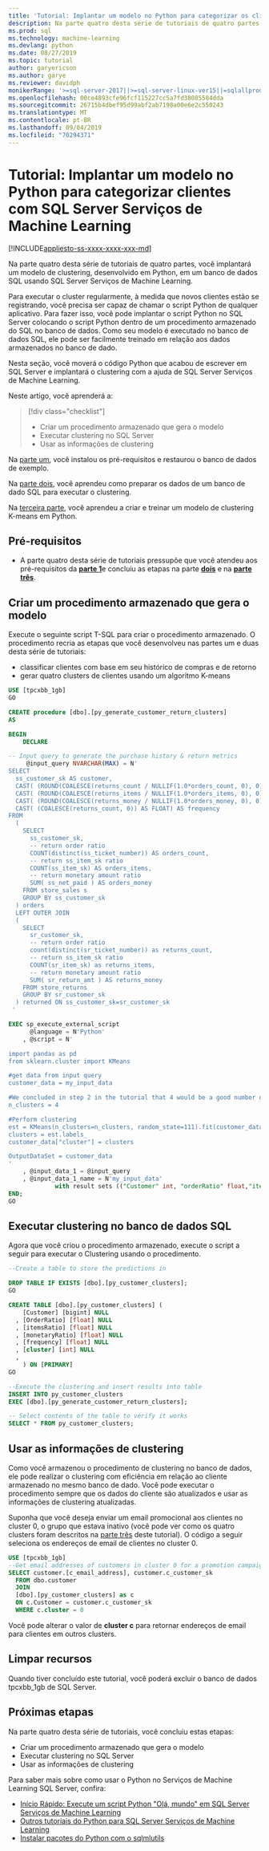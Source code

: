 ```yaml
---
title: 'Tutorial: Implantar um modelo no Python para categorizar os clientes'
description: Na parte quatro desta série de tutoriais de quatro partes, você implantará um modelo de clustering em Python com SQL Server Serviços de Machine Learning.
ms.prod: sql
ms.technology: machine-learning
ms.devlang: python
ms.date: 08/27/2019
ms.topic: tutorial
author: garyericson
ms.author: garye
ms.reviewer: davidph
monikerRange: '>=sql-server-2017||>=sql-server-linux-ver15||=sqlallproducts-allversions'
ms.openlocfilehash: 00ce4893cfe96fcf115227cc5a7fd38085584dda
ms.sourcegitcommit: 26715b4dbef95d99abf2ab7198a00e6e2c550243
ms.translationtype: MT
ms.contentlocale: pt-BR
ms.lasthandoff: 09/04/2019
ms.locfileid: "70294371"
---
```

# <a name="tutorial-deploy-a-model-in-python-to-categorize-customers-with-sql-server-machine-learning-services"></a>Tutorial: Implantar um modelo no Python para categorizar clientes com SQL Server Serviços de Machine Learning

[!INCLUDE[appliesto-ss-xxxx-xxxx-xxx-md](../../includes/appliesto-ss-xxxx-xxxx-xxx-md.md)]

Na parte quatro desta série de tutoriais de quatro partes, você implantará um modelo de clustering, desenvolvido em Python, em um banco de dados SQL usando SQL Server Serviços de Machine Learning.

Para executar o cluster regularmente, à medida que novos clientes estão se registrando, você precisa ser capaz de chamar o script Python de qualquer aplicativo. Para fazer isso, você pode implantar o script Python no SQL Server colocando o script Python dentro de um procedimento armazenado do SQL no banco de dados. Como seu modelo é executado no banco de dados SQL, ele pode ser facilmente treinado em relação aos dados armazenados no banco de dado.

Nesta seção, você moverá o código Python que acabou de escrever em SQL Server e implantará o clustering com a ajuda de SQL Server Serviços de Machine Learning.

Neste artigo, você aprenderá a:

> [!div class="checklist"]
> * Criar um procedimento armazenado que gera o modelo
> * Executar clustering no SQL Server
> * Usar as informações de clustering

Na [parte um](python-clustering-model.md), você instalou os pré-requisitos e restaurou o banco de dados de exemplo.

Na [parte dois](python-clustering-model-prepare-data.md), você aprendeu como preparar os dados de um banco de dado SQL para executar o clustering.

Na [terceira parte](python-clustering-model-build.md), você aprendeu a criar e treinar um modelo de clustering K-means em Python.

## <a name="prerequisites"></a>Pré-requisitos

* A parte quatro desta série de tutoriais pressupõe que você atendeu aos pré-requisitos da [**parte 1**](python-clustering-model.md)e concluiu as etapas na parte [**dois**](python-clustering-model-prepare-data.md) e na [**parte três**](python-clustering-model-build.md).

## <a name="create-a-stored-procedure-that-generates-the-model"></a>Criar um procedimento armazenado que gera o modelo

Execute o seguinte script T-SQL para criar o procedimento armazenado. O procedimento recria as etapas que você desenvolveu nas partes um e duas desta série de tutoriais:

* classificar clientes com base em seu histórico de compras e de retorno
* gerar quatro clusters de clientes usando um algoritmo K-means

```sql
USE [tpcxbb_1gb]
GO

CREATE procedure [dbo].[py_generate_customer_return_clusters]
AS

BEGIN
    DECLARE

-- Input query to generate the purchase history & return metrics
     @input_query NVARCHAR(MAX) = N'
SELECT
  ss_customer_sk AS customer,
  CAST( (ROUND(COALESCE(returns_count / NULLIF(1.0*orders_count, 0), 0), 7) ) AS FLOAT) AS orderRatio,
  CAST( (ROUND(COALESCE(returns_items / NULLIF(1.0*orders_items, 0), 0), 7) ) AS FLOAT) AS itemsRatio,
  CAST( (ROUND(COALESCE(returns_money / NULLIF(1.0*orders_money, 0), 0), 7) ) AS FLOAT) AS monetaryRatio,
  CAST( (COALESCE(returns_count, 0)) AS FLOAT) AS frequency
FROM
  (
    SELECT
      ss_customer_sk,
      -- return order ratio
      COUNT(distinct(ss_ticket_number)) AS orders_count,
      -- return ss_item_sk ratio
      COUNT(ss_item_sk) AS orders_items,
      -- return monetary amount ratio
      SUM( ss_net_paid ) AS orders_money
    FROM store_sales s
    GROUP BY ss_customer_sk
  ) orders
  LEFT OUTER JOIN
  (
    SELECT
      sr_customer_sk,
      -- return order ratio
      count(distinct(sr_ticket_number)) as returns_count,
      -- return ss_item_sk ratio
      COUNT(sr_item_sk) as returns_items,
      -- return monetary amount ratio
      SUM( sr_return_amt ) AS returns_money
    FROM store_returns
    GROUP BY sr_customer_sk
  ) returned ON ss_customer_sk=sr_customer_sk
 '

EXEC sp_execute_external_script
      @language = N'Python'
    , @script = N'

import pandas as pd
from sklearn.cluster import KMeans

#get data from input query
customer_data = my_input_data

#We concluded in step 2 in the tutorial that 4 would be a good number of clusters
n_clusters = 4

#Perform clustering
est = KMeans(n_clusters=n_clusters, random_state=111).fit(customer_data[["orderRatio","itemsRatio","monetaryRatio","frequency"]])
clusters = est.labels_
customer_data["cluster"] = clusters

OutputDataSet = customer_data
'
    , @input_data_1 = @input_query
    , @input_data_1_name = N'my_input_data'
             with result sets (("Customer" int, "orderRatio" float,"itemsRatio" float,"monetaryRatio" float,"frequency" float,"cluster" float));
END;
GO
```

## <a name="perform-clustering-in-sql-database"></a>Executar clustering no banco de dados SQL

Agora que você criou o procedimento armazenado, execute o script a seguir para executar o Clustering usando o procedimento.

```sql
--Create a table to store the predictions in

DROP TABLE IF EXISTS [dbo].[py_customer_clusters];
GO

CREATE TABLE [dbo].[py_customer_clusters] (
    [Customer] [bigint] NULL
  , [OrderRatio] [float] NULL
  , [itemsRatio] [float] NULL
  , [monetaryRatio] [float] NULL
  , [frequency] [float] NULL
  , [cluster] [int] NULL
  ,
    ) ON [PRIMARY]
GO

--Execute the clustering and insert results into table
INSERT INTO py_customer_clusters
EXEC [dbo].[py_generate_customer_return_clusters];

-- Select contents of the table to verify it works
SELECT * FROM py_customer_clusters;
```

## <a name="use-the-clustering-information"></a>Usar as informações de clustering

Como você armazenou o procedimento de clustering no banco de dados, ele pode realizar o clustering com eficiência em relação ao cliente armazenado no mesmo banco de dado. Você pode executar o procedimento sempre que os dados do cliente são atualizados e usar as informações de clustering atualizadas.

Suponha que você deseja enviar um email promocional aos clientes no cluster 0, o grupo que estava inativo (você pode ver como os quatro clusters foram descritos na [parte três](python-clustering-model-build.md#analyze-the-results) deste tutorial). O código a seguir seleciona os endereços de email de clientes no cluster 0.

```sql
USE [tpcxbb_1gb]
--Get email addresses of customers in cluster 0 for a promotion campaign
SELECT customer.[c_email_address], customer.c_customer_sk
  FROM dbo.customer
  JOIN
  [dbo].[py_customer_clusters] as c
  ON c.Customer = customer.c_customer_sk
  WHERE c.cluster = 0
```

Você pode alterar o valor de **cluster c** para retornar endereços de email para clientes em outros clusters.

## <a name="clean-up-resources"></a>Limpar recursos

Quando tiver concluído este tutorial, você poderá excluir o banco de dados tpcxbb_1gb de SQL Server.

## <a name="next-steps"></a>Próximas etapas

Na parte quatro desta série de tutoriais, você concluiu estas etapas:

* Criar um procedimento armazenado que gera o modelo
* Executar clustering no SQL Server
* Usar as informações de clustering

Para saber mais sobre como usar o Python no Serviços de Machine Learning SQL Server, confira:

* [Início Rápido: Execute um script Python "Olá, mundo" em SQL Server Serviços de Machine Learning](quickstart-python-run-using-t-sql.md)
* [Outros tutoriais do Python para SQL Server Serviços de Machine Learning](sql-server-python-tutorials.md)
* [Instalar pacotes do Python com o sqlmlutils](../package-management/install-additional-python-packages-on-sql-server.md)

